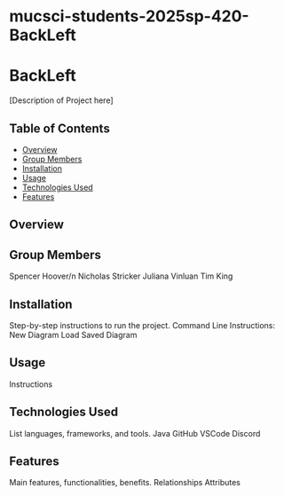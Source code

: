 # mucsci-students-2025sp-420-BackLeft

# BackLeft
[Description of Project here]

## Table of Contents
- [Overview](#overview)
- [Group Members](#group-members)
- [Installation](#installation)
- [Usage](#usage)
- [Technologies Used](#technologies-used)
- [Features](#features)


## Overview

## Group Members
Spencer Hoover/n
Nicholas Stricker
Juliana Vinluan
Tim King

## Installation
Step-by-step instructions to run the project.
Command Line Instructions:
New Diagram
Load Saved Diagram

## Usage
Instructions


## Technologies Used
List languages, frameworks, and tools.
Java
GitHub
VSCode
Discord

## Features
Main features, functionalities, benefits.
Relationships
Attributes